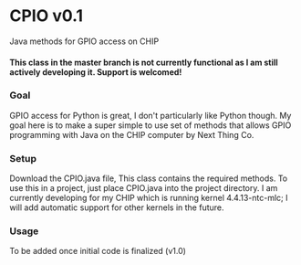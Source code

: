 # CPIO v0.1
Java methods for GPIO access on CHIP
#### This class in the master branch is not currently functional as I am still actively developing it. Support is welcomed! ####
### Goal
GPIO access for Python is great, I don't particularly like Python though. My goal here is to make a super simple to use set of methods that allows GPIO programming with Java on the CHIP computer by Next Thing Co.
### Setup
Download the CPIO.java file, This class contains the required methods. To use this in a project, just place CPIO.java into the project directory. I am currently developing for my CHIP which is running kernel 4.4.13-ntc-mlc; I will add automatic support for other kernels in the future.
### Usage
To be added once initial code is finalized (v1.0)
